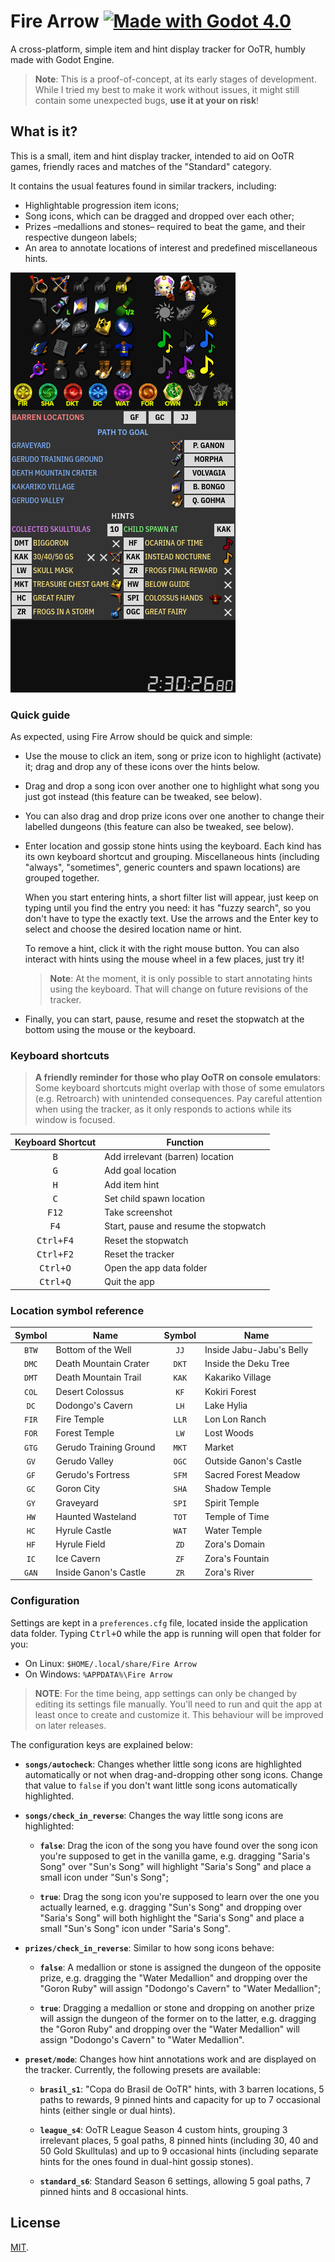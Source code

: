 # Fire Arrow [![Made with Godot 4.0][badge]][godot]

A cross-platform, simple item and hint display tracker for OoTR, humbly made
with Godot Engine.

> **Note**: This is a proof-of-concept, at its early stages of development.
> While I tried my best to make it work without issues, it might still contain
> some unexpected bugs, **use it at your on risk**!


## What is it?

This is a small, item and hint display tracker, intended to aid on OoTR games,
friendly races and matches of the "Standard" category.

It contains the usual features found in similar trackers, including:

- Highlightable progression item icons;
- Song icons, which can be dragged and dropped over each other;
- Prizes –medallions and stones– required to beat the game, and their respective
  dungeon labels;
- An area to annotate locations of interest and predefined miscellaneous hints.

![Screenshot](etc/images/sample.png)

### Quick guide

As expected, using Fire Arrow should be quick and simple:

- Use the mouse to click an item, song or prize icon to highlight (activate)
  it; drag and drop any of these icons over the hints below.

- Drag and drop a song icon over another one to highlight what song you
  just got instead (this feature can be tweaked, see below).

- You can also drag and drop prize icons over one another to change their
  labelled dungeons (this feature can also be tweaked, see below).

- Enter location and gossip stone hints using the keyboard. Each kind has its
  own keyboard shortcut and grouping. Miscellaneous hints (including "always",
  "sometimes", generic counters and spawn locations) are grouped together.

  When you start entering hints, a short filter list will appear, just keep on
  typing until you find the entry you need: it has "fuzzy search", so you don't
  have to type the exactly text. Use the arrows and the Enter key to select and
  choose the desired location name or hint.

  To remove a hint, click it with the right mouse button. You can also interact
  with hints using the mouse wheel in a few places, just try it!

  > **Note**: At the moment, it is only possible to start annotating hints using
  > the keyboard. That will change on future revisions of the tracker.

- Finally, you can start, pause, resume and reset the stopwatch at the bottom
  using the mouse or the keyboard.


### Keyboard shortcuts

> **A friendly reminder for those who play OoTR on console emulators**:
> Some keyboard shortcuts might overlap with those of some emulators (e.g.
> Retroarch) with unintended consequences. Pay careful attention when using the
> tracker, as it only responds to actions while its window is focused.

| Keyboard Shortcut  | Function                              |
|:------------------:|---------------------------------------|
| <kbd>B</kbd>       | Add irrelevant (barren) location      |
| <kbd>G</kbd>       | Add goal location                     |
| <kbd>H</kbd>       | Add item hint                         |
| <kbd>C</kbd>       | Set child spawn location              |
| <kbd>F12</kbd>     | Take screenshot                       |
| <kbd>F4</kbd>      | Start, pause and resume the stopwatch |
| <kbd>Ctrl+F4</kbd> | Reset the stopwatch                   |
| <kbd>Ctrl+F2</kbd> | Reset the tracker                     |
| <kbd>Ctrl+O</kbd>  | Open the app data folder              |
| <kbd>Ctrl+Q</kbd>  | Quit the app                          |


### Location symbol reference

| Symbol | Name                     | Symbol | Name                     |
|:------:|--------------------------|:------:|--------------------------|
| `BTW`  | Bottom of the Well       | `JJ`   | Inside Jabu-Jabu's Belly |
| `DMC`  | Death Mountain Crater    | `DKT`  | Inside the Deku Tree     |
| `DMT`  | Death Mountain Trail     | `KAK`  | Kakariko Village         |
| `COL`  | Desert Colossus          | `KF`   | Kokiri Forest            |
| `DC`   | Dodongo's Cavern         | `LH`   | Lake Hylia               |
| `FIR`  | Fire Temple              | `LLR`  | Lon Lon Ranch            |
| `FOR`  | Forest Temple            | `LW`   | Lost Woods               |
| `GTG`  | Gerudo Training Ground   | `MKT`  | Market                   |
| `GV`   | Gerudo Valley            | `OGC`  | Outside Ganon's Castle   |
| `GF`   | Gerudo's Fortress        | `SFM`  | Sacred Forest Meadow     |
| `GC`   | Goron City               | `SHA`  | Shadow Temple            |
| `GY`   | Graveyard                | `SPI`  | Spirit Temple            |
| `HW`   | Haunted Wasteland        | `TOT`  | Temple of Time           |
| `HC`   | Hyrule Castle            | `WAT`  | Water Temple             |
| `HF`   | Hyrule Field             | `ZD`   | Zora's Domain            |
| `IC`   | Ice Cavern               | `ZF`   | Zora's Fountain          |
| `GAN`  | Inside Ganon's Castle    | `ZR`   | Zora's River             |


### Configuration

Settings are kept in a `preferences.cfg` file, located inside the application
data folder. Typing <kbd>Ctrl+O</kbd> while the app is running will open that
folder for you:

- On Linux: `$HOME/.local/share/Fire Arrow`
- On Windows: `%APPDATA%\Fire Arrow`

> **NOTE**: For the time being, app settings can only be changed by editing its
> settings file manually. You'll need to run and quit the app at least once to
> create and customize it. This behaviour will be improved on later releases.

The configuration keys are explained below:

- **`songs/autocheck`**: Changes whether little song icons are highlighted
  automatically or not when drag-and-dropping other song icons. Change that
  value to `false` if you don't want little song icons automatically
  highlighted.

- **`songs/check_in_reverse`**: Changes the way little song icons are
  highlighted:

  - **`false`**: Drag the icon of the song you have found over the song icon
    you're supposed to get in the vanilla game, e.g. dragging "Saria's Song"
    over "Sun's Song" will highlight "Saria's Song" and place a small icon under
    "Sun's Song";

  - **`true`**: Drag the song icon you're supposed to learn over the one you
    actually learned, e.g. dragging "Sun's Song" and dropping over "Saria's
    Song" will both highlight the "Saria's Song" and place a small "Sun's Song"
    icon under "Saria's Song".

- **`prizes/check_in_reverse`**: Similar to how song icons behave:

  - **`false`**: A medallion or stone is assigned the dungeon of the opposite
    prize, e.g. dragging the "Water Medallion" and dropping over the "Goron
    Ruby" will assign "Dodongo's Cavern" to "Water Medallion";

  - **`true`**: Dragging a medallion or stone and dropping on another prize will
    assign the dungeon of the former on to the latter, e.g. dragging the "Goron
    Ruby" and dropping over the "Water Medallion" will assign "Dodongo's Cavern"
    to "Water Medallion".

- **`preset/mode`**: Changes how hint annotations work and are displayed on the
  tracker. Currently, the following presets are available:

  - **`brasil_s1`**: "Copa do Brasil de OoTR" hints, with 3 barren locations,
    5 paths to rewards, 9 pinned hints and capacity for up to 7 occasional hints
    (either single or dual hints).

  - **`league_s4`**: OoTR League Season 4 custom hints, grouping 3 irrelevant
    places, 5 goal paths, 8 pinned hints (including 30, 40 and 50 Gold
    Skulltulas) and up to 9 occasional hints (including separate hints for the
    ones found in dual-hint gossip stones).

  - **`standard_s6`**: Standard Season 6 settings, allowing 5 goal paths, 7
    pinned hints and 8 occasional hints.


## License

[MIT](LICENSE.md).


[badge]: https://flat.badgen.net/badge/made%20with/Godot%204.0/478cbf
[godot]: https://godotengine.org/
